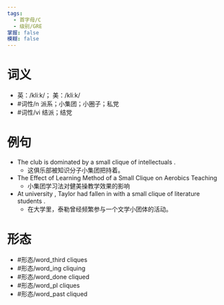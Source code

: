 ```yaml
---
tags:
  - 首字母/C
  - 级别/GRE
掌握: false
模糊: false
---
```

# 词义
- 英：/kliːk/； 美：/kliːk/
- #词性/n  派系；小集团；小圈子；私党
- #词性/vi  结派；结党
# 例句
- The club is dominated by a small clique of intellectuals .
	- 这俱乐部被知识分子小集团把持着。
- The Effect of Learning Method of a Small Clique on Aerobics Teaching
	- 小集团学习法对健美操教学效果的影响
- At university , Taylor had fallen in with a small clique of literature students .
	- 在大学里，泰勒曾经频繁参与一个文学小团体的活动。
# 形态
- #形态/word_third cliques
- #形态/word_ing cliquing
- #形态/word_done cliqued
- #形态/word_pl cliques
- #形态/word_past cliqued
